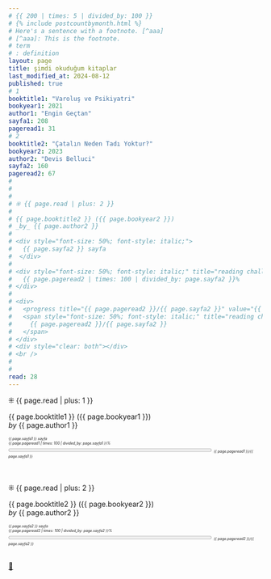 ```yaml
---
# {{ 200 | times: 5 | divided_by: 100 }}
# {% include postcountbymonth.html %}
# Here's a sentence with a footnote. [^aaa]
# [^aaa]: This is the footnote.
# term
# : definition
layout: page
title: şimdi okuduğum kitaplar
last_modified_at: 2024-08-12
published: true
# 1
booktitle1: "Varoluş ve Psikiyatri"
bookyear1: 2021
author1: "Engin Geçtan"
sayfa1: 208
pageread1: 31
# 2
booktitle2: "Çatalın Neden Tadı Yoktur?"
bookyear2: 2023
author2: "Devis Belluci"
sayfa2: 160
pageread2: 67
#
#
#
# ⁜ {{ page.read | plus: 2 }}
#
# {{ page.booktitle2 }} ({{ page.bookyear2 }})
# _by_ {{ page.author2 }}
#
# <div style="font-size: 50%; font-style: italic;">
#   {{ page.sayfa2 }} sayfa
#  </div>
#
# <div style="font-size: 50%; font-style: italic;" title="reading challenge 2023">
#   {{ page.pageread2 | times: 100 | divided_by: page.sayfa2 }}%
# </div>
#
# <div>
#   <progress title="{{ page.pageread2 }}/{{ page.sayfa2 }}" value="{{ page.pageread2 }}" max="{{ page.sayfa2 }}" style="width: 80%;"></progress>
#   <span style="font-size: 50%; font-style: italic;" title="reading challenge 2023">
#     {{ page.pageread2 }}/{{ page.sayfa2 }}
#   </span>
# </div>
# <div style="clear: both"></div>
# <br />
#
#
read: 28
---
```


⁜ {{ page.read | plus: 1 }}

{{ page.booktitle1 }} ({{ page.bookyear1 }})  
_by_ {{ page.author1 }}

<div style="font-size: 50%; font-style: italic;">
   {{ page.sayfa1 }} sayfa
 </div>

 <div style="font-size: 50%; font-style: italic;" title="reading challenge 2023"> 
   {{ page.pageread1 | times: 100 | divided_by: page.sayfa1 }}%
 </div>

 <div>
   <progress title="{{ page.pageread1 }}/{{ page.sayfa1 }}" value="{{ page.pageread1 }}" max="{{ page.sayfa1 }}" style="width: 80%;"></progress>
   <span style="font-size: 50%; font-style: italic;" title="reading challenge 2023"> 
     {{ page.pageread1 }}/{{ page.sayfa1 }}
   </span>
 </div>

<br />

 <div style="clear: both"></div>
 <br />

⁜ {{ page.read | plus: 2 }}

{{ page.booktitle2 }} ({{ page.bookyear2 }})  
_by_ {{ page.author2 }}

<div style="font-size: 50%; font-style: italic;">
   {{ page.sayfa2 }} sayfa
  </div>

 <div style="font-size: 50%; font-style: italic;" title="reading challenge 2023">
   {{ page.pageread2 | times: 100 | divided_by: page.sayfa2 }}%
 </div>

 <div>
   <progress title="{{ page.pageread2 }}/{{ page.sayfa2 }}" value="{{ page.pageread2 }}" max="{{ page.sayfa2 }}" style="width: 80%;"></progress>
   <span style="font-size: 50%; font-style: italic;" title="reading challenge 2023">
     {{ page.pageread2 }}/{{ page.sayfa2 }}
   </span>
 </div>
 <div style="clear: both"></div>
 <br />

[🍃](https://www.nonfictionbooks.xyz/now.html "şimdi okuduğum kitaplar")
